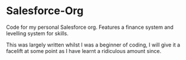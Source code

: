 # Salesforce-Org
Code for my personal Salesforce org. Features a finance system and levelling system for skills.

This was largely written whilst I was a beginner of coding, I will give it a facelift at some point as I have learnt a ridiculous amount since.
